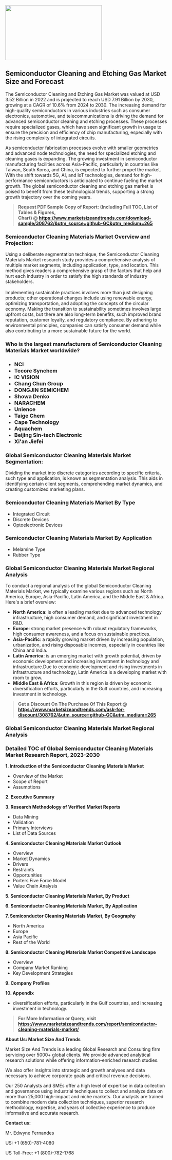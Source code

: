 <p><img class="alignnone size-medium wp-image-20088" src="https://ffe5etoiles.com/wp-content/uploads/2024/12/MST1-300x171.png" alt="" width="300" height="171" /></p><h2>Semiconductor Cleaning and Etching Gas Market Size and Forecast</h2><p>The Semiconductor Cleaning and Etching Gas Market was valued at USD 3.52 Billion in 2022 and is projected to reach USD 7.91 Billion by 2030, growing at a CAGR of 10.6% from 2024 to 2030. The increasing demand for high-quality semiconductors in various industries such as consumer electronics, automotive, and telecommunications is driving the demand for advanced semiconductor cleaning and etching processes. These processes require specialized gases, which have seen significant growth in usage to ensure the precision and efficiency of chip manufacturing, especially with the rising complexity of integrated circuits.</p><p>As semiconductor fabrication processes evolve with smaller geometries and advanced node technologies, the need for specialized etching and cleaning gases is expanding. The growing investment in semiconductor manufacturing facilities across Asia-Pacific, particularly in countries like Taiwan, South Korea, and China, is expected to further propel the market. With the shift towards 5G, AI, and IoT technologies, demand for high-performance semiconductors is anticipated to continue fueling the market growth. The global semiconductor cleaning and etching gas market is poised to benefit from these technological trends, supporting a strong growth trajectory over the coming years.</p></p><blockquote id="" class=""><strong>Request PDF Sample Copy of Report: (Including Full TOC, List of Tables &amp; Figures, Chart)&nbsp;@&nbsp;<strong><a href="https://www.marketsizeandtrends.com/download-sample/308762/&utm_source=github-GC&utm_medium=265" target="_blank">https://www.marketsizeandtrends.com/download-sample/308762/&utm_source=github-GC&utm_medium=265</a></strong></strong></blockquote><h3 id="" class="">Semiconductor Cleaning Materials Market&nbsp;Overview and Projection:</h3><p id="" class="">Using a deliberate segmentation technique, the Semiconductor Cleaning Materials Market research study provides a comprehensive analysis of multiple market segments, including application, type, and location. This method gives readers a comprehensive grasp of the factors that help and hurt each industry in order to satisfy the high standards of industry stakeholders. <br /> <br />Implementing sustainable practices involves more than just designing products; other operational changes include using renewable energy, optimizing transportation, and adopting the concepts of the circular economy. Making the transition to sustainability sometimes involves large upfront costs, but there are also long-term benefits, such improved brand reputation, customer loyalty, and regulatory compliance. By adhering to environmental principles, companies can satisfy consumer demand while also contributing to a more sustainable future for the world.</p><h3 id="" class="">Who is the largest manufacturers of&nbsp;Semiconductor Cleaning Materials Market worldwide?</h3><h3 class=""><p><ul><li>NCI </li><li> Tecore Synchem </li><li> IC VISION </li><li> Chang Chun Group </li><li> DONGJIN SEMICHEM </li><li> Showa Denko </li><li> NARACHEM </li><li> Unience </li><li> Taige Chem </li><li> Cape Technology </li><li> Aquachem </li><li> Beijing Sin-tech Electronic </li><li> Xi'an Jiefei</li></ul></p></h3><h3 id="" class="">Global&nbsp;Semiconductor Cleaning Materials Market Segmentation:</h3><p id="" class="">Dividing the market into discrete categories according to specific criteria, such type and application, is known as segmentation analysis. This aids in identifying certain client segments, comprehending market dynamics, and creating customized marketing plans.</p><h3 id="" class="">Semiconductor Cleaning Materials Market&nbsp;By Type</h3><p><p><ul><li>Integrated Circuit</li><li> Discrete Devices</li><li> Optoelectronic Devices</p></li></ul></p></p><h3 id="" class="">Semiconductor Cleaning Materials Market&nbsp;By Application</h3><p class=""><p><ul><li>Melamine Type</li><li> Rubber Type</li></ul></p></p><h3 id="" class="">Global Semiconductor Cleaning Materials Market Regional Analysis</h3><p id="" class="">To conduct a regional analysis of the global Semiconductor Cleaning Materials Market, we typically examine various regions such as North America, Europe, Asia-Pacific, Latin America, and the Middle East &amp; Africa. Here's a brief overview:</p><ul><li><strong>North America</strong>: is often a leading market due to advanced technology infrastructure, high consumer demand, and significant investment in R&amp;D.</li><li><strong>Europe</strong>: strong market presence with robust regulatory frameworks, high consumer awareness, and a focus on sustainable practices.</li><li><strong>Asia-Pacific</strong>: a rapidly growing market driven by increasing population, urbanization, and rising disposable incomes, especially in countries like China and India.</li><li><strong>Latin America</strong>: is an emerging market with growth potential, driven by economic development and increasing investment in technology and infrastructure.Due to economic development and rising investments in infrastructure and technology, Latin America is a developing market with room to grow.</li><li><strong>Middle East &amp; Africa</strong>: Growth in this region is driven by economic diversification efforts, particularly in the Gulf countries, and increasing investment in technology.</li></ul><blockquote id="" class=""><strong>Get a Discount On The Purchase Of This Report @ <strong><a href="https://www.marketsizeandtrends.com/ask-for-discount/308762/&utm_source=github-GC&utm_medium=265" target="_blank">https://www.marketsizeandtrends.com/ask-for-discount/308762/&utm_source=github-GC&utm_medium=265</a></strong></strong></blockquote><h3 id="" class="">Global Semiconductor Cleaning Materials Market Regional Analysis</h3><h3 id="" class="">Detailed TOC of Global Semiconductor Cleaning Materials Market Research Report, 2023-2030</h3><p id="" class=""><strong>1. Introduction of the Semiconductor Cleaning Materials Market</strong></p><ul><li>Overview of the Market</li><li>Scope of Report</li><li>Assumptions</li></ul><p id="" class=""><strong>2. Executive Summary</strong></p><p id="" class=""><strong>3. Research Methodology of Verified Market Reports</strong></p><ul><li>Data Mining</li><li>Validation</li><li>Primary Interviews</li><li>List of Data Sources</li></ul><p id="" class=""><strong>4. Semiconductor Cleaning Materials Market Outlook</strong></p><ul><li>Overview</li><li>Market Dynamics</li><li>Drivers</li><li>Restraints</li><li>Opportunities</li><li>Porters Five Force Model</li><li>Value Chain Analysis</li></ul><p id="" class=""><strong>5. Semiconductor Cleaning Materials Market, By Product</strong></p><p id="" class=""><strong>6. Semiconductor Cleaning Materials Market, By Application</strong></p><p id="" class=""><strong>7. Semiconductor Cleaning Materials Market, By Geography</strong></p><ul><li>North America</li><li>Europe</li><li>Asia Pacific</li><li>Rest of the World</li></ul><p id="" class=""><strong>8. Semiconductor Cleaning Materials Market Competitive Landscape</strong></p><ul><li>Overview</li><li>Company Market Ranking</li><li>Key Development Strategies</li></ul><p id="" class=""><strong>9. Company Profiles</strong></p><p id="" class=""><strong>10. Appendix</strong></p><ul><li>diversification efforts, particularly in the Gulf countries, and increasing investment in technology.</li></ul><blockquote id="" class=""><strong>For More Information or Query, visit <strong><strong><a href="https://www.marketsizeandtrends.com/report/semiconductor-cleaning-materials-market/" target="_blank">https://www.marketsizeandtrends.com/report/semiconductor-cleaning-materials-market/</a></strong></strong></strong></blockquote><p id="" class=""><strong>About Us: Market Size And Trends</strong></p><p id="" class="">Market Size And Trends is a leading Global Research and Consulting firm servicing over 5000+ global clients. We provide advanced analytical research solutions while offering information-enriched research studies.</p><p id="" class="">We also offer insights into strategic and growth analyses and data necessary to achieve corporate goals and critical revenue decisions.</p><p id="" class="">Our 250 Analysts and SMEs offer a high level of expertise in data collection and governance using industrial techniques to collect and analyze data on more than 25,000 high-impact and niche markets. Our analysts are trained to combine modern data collection techniques, superior research methodology, expertise, and years of collective experience to produce informative and accurate research.</p><p id="" class=""><strong>Contact us:</strong></p><p id="" class="">Mr. Edwyne Fernandes</p><p id="" class="">US: +1 (650)-781-4080</p><p id="" class="">US Toll-Free: +1 (800)-782-1768</p>
